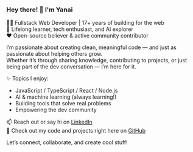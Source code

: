 ### Hey there! 👋 I'm Yanai

🧑‍💻 Fullstack Web Developer | 17+ years of building for the web  
🌱 Lifelong learner, tech enthusiast, and AI explorer  
❤️ Open-source believer & active community contributor

I’m passionate about creating clean, meaningful code — and just as passionate about helping others grow.  
Whether it’s through sharing knowledge, contributing to projects, or just being part of the dev conversation — I’m here for it.

✨ Topics I enjoy:
- JavaScript / TypeScript / React / Node.js
- AI & machine learning (always learning!)
- Building tools that solve real problems
- Empowering the dev community

📫 Reach out or say hi on [LinkedIn](https://www.linkedin.com/in/yanaiedri/)  
📁 Check out my code and projects right here on [GitHub](https://github.com/yanai101/)

Let’s connect, collaborate, and create cool stuff!

<!--
**yanai101/yanai101** is a ✨ _special_ ✨ repository because its `README.md` (this file) appears on your GitHub profile.

Here are some ideas to get you started:

- 🔭 I’m currently working on ...
- 🌱 I’m currently learning ...
- 👯 I’m looking to collaborate on ...
- 🤔 I’m looking for help with ...
- 💬 Ask me about ...
- 📫 How to reach me: ...
- 😄 Pronouns: ...
- ⚡ Fun fact: ...
-->
